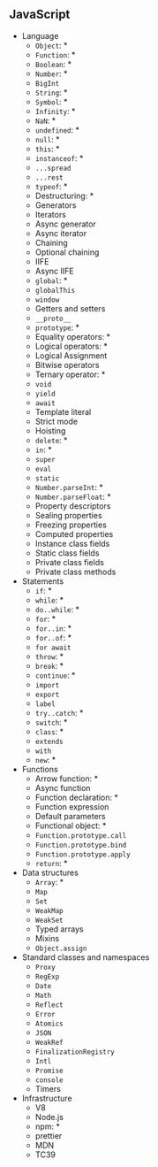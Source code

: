 ## JavaScript

- Language
  - `Object`: *
  - `Function`: *
  - `Boolean`: *
  - `Number`: *
  - `BigInt`
  - `String`: *
  - `Symbol`: *
  - `Infinity`: *
  - `NaN`: *
  - `undefined`: *
  - `null`: *
  - `this`: *
  - `instanceof`: *
  - `...spread`
  - `...rest`
  - `typeof`: *
  - Destructuring: *
  - Generators
  - Iterators
  - Async generator
  - Async iterator
  - Chaining
  - Optional chaining
  - IIFE
  - Async IIFE
  - `global`: *
  - `globalThis`
  - `window`
  - Getters and setters
  - `__proto__`
  - `prototype`: *
  - Equality operators: *
  - Logical operators: *
  - Logical Assignment
  - Bitwise operators
  - Ternary operator: *
  - `void`
  - `yield`
  - `await`
  - Template literal
  - Strict mode
  - Hoisting
  - `delete`: *
  - `in`: *
  - `super`
  - `eval`
  - `static`
  - `Number.parseInt`: *
  - `Number.parseFloat`: *
  - Property descriptors
  - Sealing properties
  - Freezing properties
  - Computed properties
  - Instance class fields
  - Static class fields
  - Private class fields
  - Private class methods
- Statements
  - `if`: *
  - `while`: *
  - `do..while`: *
  - `for`: *
  - `for..in`: *
  - `for..of`: *
  - `for await`
  - `throw`: *
  - `break`: *
  - `continue`: *
  - `import`
  - `export`
  - `label`
  - `try..catch`: *
  - `switch`: *
  - `class`: *
  - `extends`
  - `with`
  - `new`: *
- Functions
  - Arrow function: *
  - Async function
  - Function declaration: *
  - Function expression
  - Default parameters
  - Functional object: *
  - `Function.prototype.call`
  - `Function.prototype.bind`
  - `Function.prototype.apply`
  - `return`: *
- Data structures
  - `Array`: *
  - `Map`
  - `Set`
  - `WeakMap`
  - `WeakSet`
  - Typed arrays
  - Mixins
  - `Object.assign`
- Standard classes and namespaces
  - `Proxy`
  - `RegExp`
  - `Date`
  - `Math`
  - `Reflect`
  - `Error`
  - `Atomics`
  - `JSON`
  - `WeakRef`
  - `FinalizationRegistry`
  - `Intl`
  - `Promise`
  - `console`
  - Timers
- Infrastructure
  - V8
  - Node.js
  - npm: *
  - prettier
  - MDN
  - TC39
